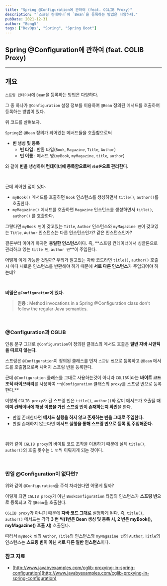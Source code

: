 ```yaml
---
title: "Spring @Configuration에 관하여 (feat. CGLIB Proxy)"
description: "`스프링 컨테이너`에 `Bean`을 등록하는 방법은 다양하다."
pubDate: 2021-12-31
author: "Bong5"
tags: ["DevOps", "Spring", "Spring Boot"]
---
```

## Spring @Configuration에 관하여 (feat. CGLIB Proxy)

---

## 개요

`스프링 컨테이너`에 `Bean`을 등록하는 방법은 다양하다.

그 중 하나가 `@Configuration` 설정 정보를 이용하여 `@Bean` 정의된 메서드를 호출하여 등록하는 방법이 있다.

<script src="https://gist.github.com/BongHoLee/f9b81adac9c88f333a50a202ca54f38e.js"></script>

위 코드를 살펴보자.

`Spring`은 `@Bean` 정의가 되어있는 메서드들을 호출함으로써

- **빈 생성 및 등록**
    - **빈 타입** : 반환 타입(`Book`, `Magazine`, `Title`, `Author`)
    - **빈 이름** : 메서드 명(`myBook`, `myMagazine`, `title`, `author`)

와 같이 **빈을 생성하여 컨테이너에 등록함으로써 `싱글톤`으로 관리한다.**

<br>

근데 의아한 점이 있다.

- `myBook()` 메서드를 호출하면 `Book` 인스턴스를 생성하면서 `title()`, `author()`를 호출한다.
- `myMagazine()` 메서드를 호출하면 `Magazine` 인스턴스를 생성하면서 `title()`, `author()` 를 호출한다.

그렇다면 `myBook 빈`이 갖고있는 `Title`, `Author` 인스턴스와 `myMagazine 빈`이 갖고있는 `Title`, `Author` 인스턴스는 다른 인스턴스인가? 같은 인스턴스인가?

결론부터 이야기 하자면 **동일한 인스턴스**이다. 즉, **스프링 컨테이너에서 싱글톤으로 관리하고 있는 `title 빈`, `author 빈`**이 주입된다.

어떻게 이게 가능한 것일까? 우리가 알고있는 자바 코드라면 `title()`, `author()` 호출 시 마다 새로운 인스턴스를 반환해야 하기 때문에 **서로 다른 인스턴스**가 주입되어야 하는데?

<br>

**비밀은 `@Configuration`에 있다.**

> **인용** : Method invocations in a Spring @Configuration class don't follow the regular Java semantics.
>

<br>

### @Configuration과 CGLIB

인용 문구 그대로 `@Configuration`이 정의된 클래스의 메서드 호출은 **일반 자바 시맨틱을 따르지 않는다.**

스프링은 `@Configuration`이 정의된 클래스를 먼저 `스프링 빈`으로 등록하고 `@Bean` 메서드를 호출함으로써 나머지 스프링 빈을 등록한다.

근데 `@Configuration` 클래스를 그대로 사용하는것이 아니라 `CGLIB`이라는 **바이트 코드 조작 라이브러리**를 사용하여 `**@Configuration` 클래스의 `proxy`를 스프링 빈으로 등록한다.**

이렇게 `CGLIB proxy`가 된 스프링 빈은 `title()`, `author()`와 같이 메서드가 호출될 때 **이미 컨테이너에 해당 이름을 가진 스프링 빈이 존재하는지 확인**을 한다.

- 만일 존재한다면 **메서드 실행을 하지 않고 존재하는 빈을 그대로 주입한다.**
- 만일 존재하지 않는다면 **메서드 실행을 통해 스프링 빈으로 등록 및 주입해준다.**

<br>

위와 같이 `CGLIB proxy`의 바이트 코드 조작을 이용하기 때문에 실제 `title()`, `author()`의 호출 횟수는 `1 번`씩 이뤄지게 되는 것이다.

<br>

### 만일 @Configuration이 없다면?

<script src="https://gist.github.com/BongHoLee/b39265d918b90c194cb102e2a992f28b.js"></script>

위와 같이 `@Configuration`을 주석 처리한다면 어떻게 될까?

이렇게 되면 `CGLIB proxy`가 아닌 `BookConfiguration` 타입의 인스턴스가 **스프링 빈**으로 등록되고 각 `@Bean`을 호출한다.

`CGLIB proxy`가 아니기 때문에 **자바 코드 그대로** 실행하게 된다. 즉, `title()`, `author()` 메서드는 각각 **3 번 씩(1번은 Bean 생성 및 등록 시, 2 번은 myBook(), myMagazine() 호출 시)** 호출된다.

따라서 `myBook 빈`의 `Author`, `Title`의 인스턴스와 `myMagazine 빈`의 `Author`, `Title`의 인스턴스는 **스프링 빈이 아닌 서로 다른 일반 인스턴스**이다.

### 참고 자료
- [http://www.javabyexamples.com/cglib-proxying-in-spring-configuration](http://www.javabyexamples.com/cglib-proxying-in-spring-configuration)